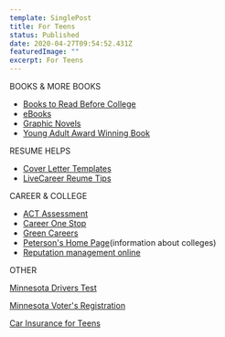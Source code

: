 ```yaml
---
template: SinglePost
title: For Teens
status: Published
date: 2020-04-27T09:54:52.431Z
featuredImage: ""
excerpt: For Teens
---
```

<!--StartFragment-->

BOOKS & MORE BOOKS

* [Books to Read Before College](http://www.intothebest.com/Books2ReadBeforeCollege.html)
* [eBooks](http://www.elm4you.org/databases/ebooks.php "e-books")
* [Graphic Novels](http://www.ala.org/ala/mgrps/divs/yalsa/booklistsawards/greatgraphicnovelsforteens/gn.cfm "Graphic Novels")
* [Young Adult Award Winning Book](http://www.ala.org/ala/mgrps/divs/yalsa/booklistsawards/booklistsbook.cfm)

RESUME HELPS

* [Cover Letter Templates](http://www.hloom.com/cover-letters/ "Cover")
* [LiveCareer Reume Tips](https://www.livecareer.com/resumes/samples "Helps")

CAREER & COLLEGE

* [ACT Assessment](http://www.act.org/content/act/en/products-and-services/the-act/taking-the-test/test-center-locator.html "ACT Test")
* [Career One Stop](http://www.careeronestop.org/)
* [Green Careers](http://www.ecoemploy.com/?gclid=Cj0KEQiAuJXFBRDirIGnpZLE-N4BEiQAqV0KGkqC3J4u2OmMYh_Zeo6xpoFNyvRVjGus9Vz0-WLF524aAvIn8P8HAQ "Green Careers")
* [Peterson's Home Page](http://www.petersons.com/)(information about colleges)
* [Reputation management online](http://www.reputationmanagement.com/)

OTHER

[Minnesota Drivers Test](http://www.dmv-written-test.com/minnesota/practice-test-1.html?gclid=Cj0KEQiAuJXFBRDirIGnpZLE-N4BEiQAqV0KGvzaFPa8feHasMO9YGDwlSZo2XcR3ux0XGMDHIL8WkEaAnI78P8HAQ "Minnesota Drivers Test")

[Minnesota Voter's Registration](http://www.sos.state.mn.us/home/index.asp?page=204)

[Car Insurance for Teens](https://www.obrella.com/resources/best-auto-insurance-for-teen-drivers/ "Auto insurance for teens")

<!--EndFragment-->